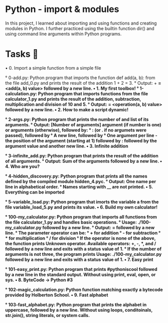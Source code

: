 # Python - import & modules
In this project, I learned about importing and using functions and creating modules in Python. I further practiced using the builtin function dir() and using command line arguments within Python programs.

# Tasks 📃
• 0. Import a simple function from a simple file

° 0-add.py: Python program that imports the function def add(a, b): from the file add_0.py and prints the result of the addition 1 + 2 = 3.
° Output: <a value> + <b value> = <add(a, b) value> followed by a new line.
• 1. My first toolbox!
° 1-calculation.py: Python program that imports functions from the file calculator_1.py and prints the result of the addition, subtraction, multiplication and division of 10 and 5.
° Output: <a value> <operator> <b value> = <operation(a, b) value> followed by a new line.
• 2. How to make a script dynamic!

° 2-args.py: Python program that prints the number of and list of its arguments.
° Output: [Number of arguments] argument (if number is one) or arguments (otherwise), followed by:
° : (or . if no argumets were passed), followed by
° A new line, followed by
° One argument per line - the position of the argument (starting at 1) followed by : followed by the argument value and another new line.
• 3. Infinite addition

° 3-infinite_add.py: Python program that prints the result of the addition of all arguments.
° Output: Sum of the arguments followed by a new line.
• 4. Who are you?

° 4-hidden_discovery.py: Python program that prints all the names defined by the compiled module hidden_4.pyc.
° Output: One name per line in alphabetical order.
° Names starting with __ are not printed.
• 5. Everything can be imported

° 5-variable_load.py: Python program that imorts the variable a from the file variable_load_5.py and prints its value.
• 6. Build my own calculator!

° 100-my_calculator.py: Python program that imports all functions from the file calculator_1.py and handles basic operations.
° Usage: ./100-my_calculator.py <a> <operator> <b> followed by a new line.
° Output: <a> <operator> <b> = <result> followed by a new line.
° The parameter operator can be:
° + for addition
° - for subtraction
° * for multiplication
° / for division
° If the operator is none of the above, the function prints Unknown operator. Available operators: +, -, *, and / followed by a new line and exits with a status value of 1.
° If the number of arguments is not three, the program prints Usage: ./100-my_calculator.py <a> <operator> <b> followed by a new line and exits with a status value of 1.
• 7. Easy print

° 101-easy_print.py: Python program that prints #pythoniscool followed by a new line in the standard output.
Without using print, eval, open, or sys.
• 8. ByteCode -> Python #3

° 102-magic_calculation.py: Python function matching exactly a bytecode provided by Holberton School.
• 9. Fast alphabet

° 103-fast_alphabet.py: Python program that prints the alphabet in uppercase, followed by a new line.
Without using loops, conditoinals, str.join(), string literals, or system calls.
